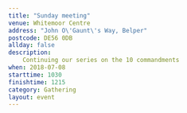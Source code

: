 ```yaml
---
title: "Sunday meeting"
venue: Whitemoor Centre
address: "John O\'Gaunt\'s Way, Belper"
postcode: DE56 0DB
allday: false
description: 
    Continuing our series on the 10 commandments
when: 2018-07-08
starttime: 1030
finishtime: 1215
category: Gathering
layout: event
---
```

